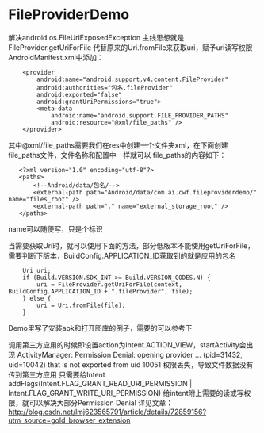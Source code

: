 # FileProviderDemo
解决android.os.FileUriExposedException
主线思想就是FileProvider.getUriForFile 代替原来的Uri.fromFile来获取uri，赋予uri读写权限
AndroidManifest.xml中添加：

        <provider
            android:name="android.support.v4.content.FileProvider"
            android:authorities="包名.fileProvider"
            android:exported="false"
            android:grantUriPermissions="true">
            <meta-data
                android:name="android.support.FILE_PROVIDER_PATHS"
                android:resource="@xml/file_paths" />
        </provider>
        
其中@xml/file_paths需要我们在res中创建一个文件夹xml，在下面创建file_paths文件，文件名称和配置中一样就可以
file_paths的内容如下：

       <?xml version="1.0" encoding="utf-8"?>
       <paths>
           <!--Android/data/包名/-->
           <external-path path="Android/data/com.ai.cwf.fileproviderdemo/" name="files_root" />
           <external-path path="." name="external_storage_root" />
       </paths>

name可以随便写，只是个标识

当需要获取Uri时，就可以使用下面的方法，部分低版本不能使用getUriForFile，需要判断下版本，BuildConfig.APPLICATION_ID获取到的就是应用的包名

        Uri uri;
        if (Build.VERSION.SDK_INT >= Build.VERSION_CODES.N) {
            uri = FileProvider.getUriForFile(context, BuildConfig.APPLICATION_ID + ".fileProvider", file);
        } else {
            uri = Uri.fromFile(file);
        }
        
Demo里写了安装apk和打开图库的例子，需要的可以参考下

调用第三方应用的时候即设置action为Intent.ACTION_VIEW，startActivity会出现
ActivityManager: Permission Denial: opening provider ... (pid=31432, uid=10042) that is not exported from uid 10051
权限丢失，导致文件数据没有传到第三方应用
只需要给Intent  addFlags(Intent.FLAG_GRANT_READ_URI_PERMISSION | Intent.FLAG_GRANT_WRITE_URI_PERMISSION)
给intent附上需要的读或写权限，就可以解决大部分Permission Denial
详见文章：http://blog.csdn.net/lmj623565791/article/details/72859156?utm_source=gold_browser_extension
